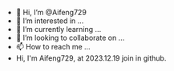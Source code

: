 - 👋 Hi, I’m @Aifeng729
- 👀 I’m interested in ...
- 🌱 I’m currently learning ...
- 💞️ I’m looking to collaborate on ...
- 📫 How to reach me ...
- Hi, I'm Aifeng729, at 2023.12.19 join in github.
<!---
Aifeng729/Aifeng729 is a ✨ special ✨ repository because its `README.md` (this file) appears on your GitHub profile.
You can click the Preview link to take a look at your changes.
--->
